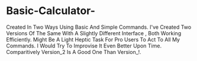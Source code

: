 # Basic-Calculator-
Created In Two Ways Using Basic And Simple Commands.
I've Created Two Versions Of The Same With A Slightly Different Interface , Both Working Efficiently.
Might Be A Light Heptic Task For Pro Users To Act To All My Commands.
I Would Try To Improvise It Even Better Upon Time.
Comparitively Version_2 Is A Good One Than Version_!.
